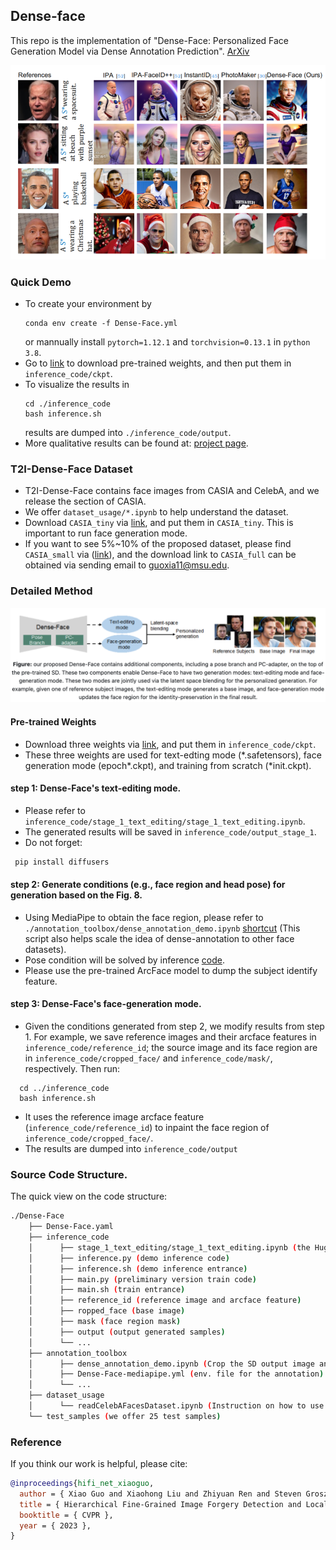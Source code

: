 ## Dense-face
This repo is the implementation of "Dense-Face: Personalized Face Generation Model via Dense Annotation Prediction". [ArXiv](https://drive.google.com/file/d/1D4PiEDvaTQt1fJykfQ5cZSMxrGZjcucF/view?usp=sharing)

![Teaser](./teaser/figure1.png)

### Quick Demo
- To create your environment by
  ```
  conda env create -f Dense-Face.yml
  ```
  or mannually install `pytorch=1.12.1` and `torchvision=0.13.1` in `python 3.8`.
- Go to [link](https://drive.google.com/file/d/1D4PiEDvaTQt1fJykfQ5cZSMxrGZjcucF/view?usp=sharing) to download pre-trained weights, and then put them in `inference_code/ckpt`.
- To visualize the results in 
  ```
  cd ./inference_code
  bash inference.sh
  ```
  results are dumped into `./inference_code/output`.
- More qualitative results can be found at: [project page](https://chelsea234.github.io/Dense-Face.github.io/).

### T2I-Dense-Face Dataset
- T2I-Dense-Face contains face images from CASIA and CelebA, and we release the section of CASIA. 
- We offer `dataset_usage/*.ipynb` to help understand the dataset.
- Download `CASIA_tiny` via [link](https://drive.google.com/file/d/1Nr8xwErb8CJc-vnVWj9-hXt260hbk-ce/view?usp=sharing), and put them in `CASIA_tiny`. This is important to run face generation mode.
- If you want to see 5%~10% of the proposed dataset, please find `CASIA_small` via ([link](https://drive.google.com/drive/folders/1AwMiekWqeQryz-sDlNjQkGCTua7rVspE?usp=sharing)), and the download link to `CASIA_full` can be obtained via sending email to guoxia11@msu.edu. 

### Detailed Method

![Teaser](./teaser/figure2.png)

#### Pre-trained Weights
- Download three weights via [link](https://drive.google.com/drive/folders/1bJ54h35VxaMWg25UVhLW6D82weKl8zNI?usp=drive_link), and put them in `inference_code/ckpt`.
- These three weights are used for text-edting mode (\*.safetensors), face generation mode (epoch*.ckpt), and training from scratch (\*init.ckpt). 

#### step 1: Dense-Face's text-editing mode.
- Please refer to `inference_code/stage_1_text_editing/stage_1_text_editing.ipynb`.
- The generated results will be saved in `inference_code/output_stage_1`.
- Do not forget:
 ```bash
  pip install diffusers
 ```

#### step 2: Generate conditions (e.g., face region and head pose) for generation based on the Fig. 8. 
- Using MediaPipe to obtain the face region, please refer to `./annotation_toolbox/dense_annotation_demo.ipynb` [shortcut](./annotation_toolbox/dense_annotation_demo.ipynb) (This script also helps scale the idea of dense-annotation to other face datasets).
- Pose condition will be solved by inference [code](./inference_code/inference.py#L202).
- Please use the pre-trained ArcFace model to dump the subject identify feature.

#### step 3: Dense-Face's face-generation mode.
- Given the conditions generated from step 2, we modify results from step 1. For example, we save reference images and their arcface features in `inference_code/reference_id`; the source image and its face region are in `inference_code/cropped_face/` and `inference_code/mask/`, respectively. Then run: 
 ```
   cd ../inference_code
   bash inference.sh
 ```
- It uses the reference image arcface feature (`inference_code/reference_id`) to inpaint the face region of `inference_code/cropped_face/`.
- The results are dumped into `inference_code/output`

### Source Code Structure.
The quick view on the code structure:
```bash
./Dense-Face
    ├── Dense-Face.yaml 
    ├── inference_code
    │      ├── stage_1_text_editing/stage_1_text_editing.ipynb (the Huggingface interface on Text-based Editing mode.)
    │      ├── inference.py (demo inference code)
    │      ├── inference.sh (demo inference entrance)
    │      ├── main.py (preliminary version train code)
    │      ├── main.sh (train entrance)
    │      ├── reference_id (reference image and arcface feature)
    │      ├── ropped_face (base image)
    │      ├── mask (face region mask)
    │      ├── output (output generated samples)
    │      └── ...
    ├── annotation_toolbox
    │      ├── dense_annotation_demo.ipynb (Crop the SD output image and produce the face region mask)
    │      ├── Dense-Face-mediapipe.yml (env. file for the annotation)
    │      └── ...
    ├── dataset_usage
    │      └── readCelebAFacesDataset.ipynb (Instruction on how to use dataset)
    └── test_samples (we offer 25 test samples)
```

### Reference
If you think our work is helpful, please cite:
```Bibtex
@inproceedings{hifi_net_xiaoguo,
  author = { Xiao Guo and Xiaohong Liu and Zhiyuan Ren and Steven Grosz and Iacopo Masi and Xiaoming Liu },
  title = { Hierarchical Fine-Grained Image Forgery Detection and Localization },
  booktitle = { CVPR },
  year = { 2023 },
}
```